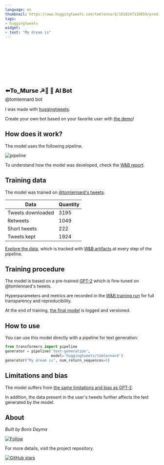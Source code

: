 ```yaml
---
language: en
thumbnail: https://www.huggingtweets.com/tomlennard/1618247110859/predictions.png
tags:
- huggingtweets
widget:
- text: "My dream is"
---
```


<div>
<div style="width: 132px; height:132px; border-radius: 50%; background-size: cover; background-image: url('https://pbs.twimg.com/profile_images/1380439810754678784/VhaJDbym_400x400.jpg')">
</div>
<div style="margin-top: 8px; font-size: 19px; font-weight: 800">⬅️To_Murse ☭💉 🤖 AI Bot </div>
<div style="font-size: 15px">@tomlennard bot</div>
</div>

I was made with [huggingtweets](https://github.com/borisdayma/huggingtweets).

Create your own bot based on your favorite user with [the demo](https://colab.research.google.com/github/borisdayma/huggingtweets/blob/master/huggingtweets-demo.ipynb)!

## How does it work?

The model uses the following pipeline.

![pipeline](https://github.com/borisdayma/huggingtweets/blob/master/img/pipeline.png?raw=true)

To understand how the model was developed, check the [W&B report](https://wandb.ai/wandb/huggingtweets/reports/HuggingTweets-Train-a-Model-to-Generate-Tweets--VmlldzoxMTY5MjI).

## Training data

The model was trained on [@tomlennard's tweets](https://twitter.com/tomlennard).

| Data | Quantity |
| --- | --- |
| Tweets downloaded | 3195 |
| Retweets | 1049 |
| Short tweets | 222 |
| Tweets kept | 1924 |

[Explore the data](https://wandb.ai/wandb/huggingtweets/runs/1i9ppa59/artifacts), which is tracked with [W&B artifacts](https://docs.wandb.com/artifacts) at every step of the pipeline.

## Training procedure

The model is based on a pre-trained [GPT-2](https://huggingface.co/gpt2) which is fine-tuned on @tomlennard's tweets.

Hyperparameters and metrics are recorded in the [W&B training run](https://wandb.ai/wandb/huggingtweets/runs/2u3vsn64) for full transparency and reproducibility.

At the end of training, [the final model](https://wandb.ai/wandb/huggingtweets/runs/2u3vsn64/artifacts) is logged and versioned.

## How to use

You can use this model directly with a pipeline for text generation:

```python
from transformers import pipeline
generator = pipeline('text-generation',
                     model='huggingtweets/tomlennard')
generator("My dream is", num_return_sequences=5)
```

## Limitations and bias

The model suffers from [the same limitations and bias as GPT-2](https://huggingface.co/gpt2#limitations-and-bias).

In addition, the data present in the user's tweets further affects the text generated by the model.

## About

*Built by Boris Dayma*

[![Follow](https://img.shields.io/twitter/follow/borisdayma?style=social)](https://twitter.com/intent/follow?screen_name=borisdayma)

For more details, visit the project repository.

[![GitHub stars](https://img.shields.io/github/stars/borisdayma/huggingtweets?style=social)](https://github.com/borisdayma/huggingtweets)
